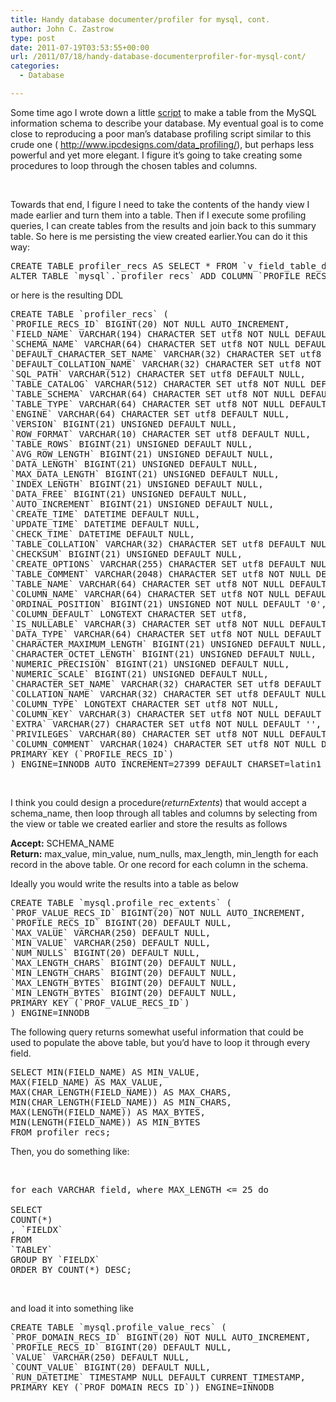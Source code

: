 ```yaml
---
title: Handy database documenter/profiler for mysql, cont.
author: John C. Zastrow
type: post
date: 2011-07-19T03:53:55+00:00
url: /2011/07/18/handy-database-documenterprofiler-for-mysql-cont/
categories:
  - Database

---
```

Some time ago I wrote down a little <a title="Handy database documenter for MySQL" href="http://northredoubt.com/n/2011/04/21/handy-database-documenter-for-mysql/" target="_blank">script</a> to make a table from the MySQL information schema to describe your database. My eventual goal is to come close to reproducing a poor man&#8217;s database profiling script similar to this crude one ( <a title="Oracle, SQL Server" href="http://www.ipcdesigns.com/data_profiling/" target="_blank">http://www.ipcdesigns.com/data_profiling/</a>), but perhaps less powerful and yet more elegant. I figure it&#8217;s going to take creating some procedures to loop through the chosen tables and columns.

&nbsp;

Towards that end, I figure I need to take the contents of the handy view I made earlier and turn them into a table. Then if I execute some profiling queries, I can create tables from the results and join back to this summary table. So here is me persisting the view created earlier.You can do it this way:

<pre>CREATE TABLE profiler_recs AS SELECT * FROM `v_field_table_data`;
ALTER TABLE `mysql`.`profiler_recs` ADD COLUMN `PROFILE_RECS_ID` BIGINT(20) NOT NULL AUTO_INCREMENT FIRST, ADD PRIMARY KEY(`PROFILE_RECS_ID`);</pre>

or here is the resulting DDL

<pre>CREATE TABLE `profiler_recs` (
`PROFILE_RECS_ID` BIGINT(20) NOT NULL AUTO_INCREMENT,
`FIELD_NAME` VARCHAR(194) CHARACTER SET utf8 NOT NULL DEFAULT '',
`SCHEMA_NAME` VARCHAR(64) CHARACTER SET utf8 NOT NULL DEFAULT '',
`DEFAULT_CHARACTER_SET_NAME` VARCHAR(32) CHARACTER SET utf8 NOT NULL DEFAULT '',
`DEFAULT_COLLATION_NAME` VARCHAR(32) CHARACTER SET utf8 NOT NULL DEFAULT '',
`SQL_PATH` VARCHAR(512) CHARACTER SET utf8 DEFAULT NULL,
`TABLE_CATALOG` VARCHAR(512) CHARACTER SET utf8 NOT NULL DEFAULT '',
`TABLE_SCHEMA` VARCHAR(64) CHARACTER SET utf8 NOT NULL DEFAULT '',
`TABLE_TYPE` VARCHAR(64) CHARACTER SET utf8 NOT NULL DEFAULT '',
`ENGINE` VARCHAR(64) CHARACTER SET utf8 DEFAULT NULL,
`VERSION` BIGINT(21) UNSIGNED DEFAULT NULL,
`ROW_FORMAT` VARCHAR(10) CHARACTER SET utf8 DEFAULT NULL,
`TABLE_ROWS` BIGINT(21) UNSIGNED DEFAULT NULL,
`AVG_ROW_LENGTH` BIGINT(21) UNSIGNED DEFAULT NULL,
`DATA_LENGTH` BIGINT(21) UNSIGNED DEFAULT NULL,
`MAX_DATA_LENGTH` BIGINT(21) UNSIGNED DEFAULT NULL,
`INDEX_LENGTH` BIGINT(21) UNSIGNED DEFAULT NULL,
`DATA_FREE` BIGINT(21) UNSIGNED DEFAULT NULL,
`AUTO_INCREMENT` BIGINT(21) UNSIGNED DEFAULT NULL,
`CREATE_TIME` DATETIME DEFAULT NULL,
`UPDATE_TIME` DATETIME DEFAULT NULL,
`CHECK_TIME` DATETIME DEFAULT NULL,
`TABLE_COLLATION` VARCHAR(32) CHARACTER SET utf8 DEFAULT NULL,
`CHECKSUM` BIGINT(21) UNSIGNED DEFAULT NULL,
`CREATE_OPTIONS` VARCHAR(255) CHARACTER SET utf8 DEFAULT NULL,
`TABLE_COMMENT` VARCHAR(2048) CHARACTER SET utf8 NOT NULL DEFAULT '',
`TABLE_NAME` VARCHAR(64) CHARACTER SET utf8 NOT NULL DEFAULT '',
`COLUMN_NAME` VARCHAR(64) CHARACTER SET utf8 NOT NULL DEFAULT '',
`ORDINAL_POSITION` BIGINT(21) UNSIGNED NOT NULL DEFAULT '0',
`COLUMN_DEFAULT` LONGTEXT CHARACTER SET utf8,
`IS_NULLABLE` VARCHAR(3) CHARACTER SET utf8 NOT NULL DEFAULT '',
`DATA_TYPE` VARCHAR(64) CHARACTER SET utf8 NOT NULL DEFAULT '',
`CHARACTER_MAXIMUM_LENGTH` BIGINT(21) UNSIGNED DEFAULT NULL,
`CHARACTER_OCTET_LENGTH` BIGINT(21) UNSIGNED DEFAULT NULL,
`NUMERIC_PRECISION` BIGINT(21) UNSIGNED DEFAULT NULL,
`NUMERIC_SCALE` BIGINT(21) UNSIGNED DEFAULT NULL,
`CHARACTER_SET_NAME` VARCHAR(32) CHARACTER SET utf8 DEFAULT NULL,
`COLLATION_NAME` VARCHAR(32) CHARACTER SET utf8 DEFAULT NULL,
`COLUMN_TYPE` LONGTEXT CHARACTER SET utf8 NOT NULL,
`COLUMN_KEY` VARCHAR(3) CHARACTER SET utf8 NOT NULL DEFAULT '',
`EXTRA` VARCHAR(27) CHARACTER SET utf8 NOT NULL DEFAULT '',
`PRIVILEGES` VARCHAR(80) CHARACTER SET utf8 NOT NULL DEFAULT '',
`COLUMN_COMMENT` VARCHAR(1024) CHARACTER SET utf8 NOT NULL DEFAULT '',
PRIMARY KEY (`PROFILE_RECS_ID`)
) ENGINE=INNODB AUTO_INCREMENT=27399 DEFAULT CHARSET=latin1</pre>

&nbsp;

I think you could design a procedure(_returnExtents_) that would accept a schema_name, then loop through all tables and columns by selecting from the view or table we created earlier and store the results as follows

**Accept:** SCHEMA_NAME  
**Return:** max\_value, min\_value, num\_nulls, max\_length, min_length for each record in the above table. Or one record for each column in the schema.

Ideally you would write the results into a table as below

<pre>CREATE TABLE `mysql.profile_rec_extents` (
`PROF_VALUE_RECS_ID` BIGINT(20) NOT NULL AUTO_INCREMENT,
`PROFILE_RECS_ID` BIGINT(20) DEFAULT NULL,
`MAX_VALUE` VARCHAR(250) DEFAULT NULL,
`MIN_VALUE` VARCHAR(250) DEFAULT NULL,
`NUM_NULLS` BIGINT(20) DEFAULT NULL,
`MAX_LENGTH_CHARS` BIGINT(20) DEFAULT NULL,
`MIN_LENGTH_CHARS` BIGINT(20) DEFAULT NULL,
`MAX_LENGTH_BYTES` BIGINT(20) DEFAULT NULL,
`MIN_LENGTH_BYTES` BIGINT(20) DEFAULT NULL,
PRIMARY KEY (`PROF_VALUE_RECS_ID`)
) ENGINE=INNODB</pre>

The following query returns somewhat useful information that could be used to populate the above table, but you&#8217;d have to loop it through every field.

<pre>SELECT MIN(FIELD_NAME) AS MIN_VALUE,
MAX(FIELD_NAME) AS MAX_VALUE,
MAX(CHAR_LENGTH(FIELD_NAME)) AS MAX_CHARS,
MIN(CHAR_LENGTH(FIELD_NAME)) AS MIN_CHARS,
MAX(LENGTH(FIELD_NAME)) AS MAX_BYTES,
MIN(LENGTH(FIELD_NAME)) AS MIN_BYTES
FROM profiler_recs;</pre>

Then, you do something like:

&nbsp;

<pre>for each VARCHAR field, where MAX_LENGTH &lt;= 25 do

SELECT
COUNT(*)
, `FIELDX`
FROM
`TABLEY`
GROUP BY `FIELDX`
ORDER BY COUNT(*) DESC;</pre>

&nbsp;

and load it into something like

<pre>CREATE TABLE `mysql.profile_value_recs` (
`PROF_DOMAIN_RECS_ID` BIGINT(20) NOT NULL AUTO_INCREMENT,
`PROFILE_RECS_ID` BIGINT(20) DEFAULT NULL,
`VALUE` VARCHAR(250) DEFAULT NULL,
`COUNT_VALUE` BIGINT(20) DEFAULT NULL,
`RUN_DATETIME` TIMESTAMP NULL DEFAULT CURRENT_TIMESTAMP,
PRIMARY KEY (`PROF_DOMAIN_RECS_ID`)) ENGINE=INNODB </pre>